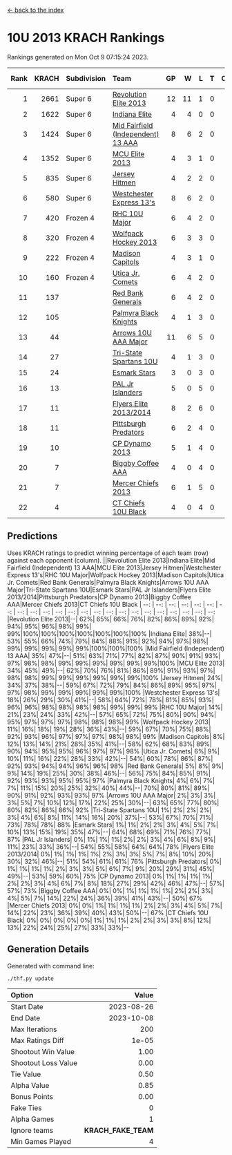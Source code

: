[<- back to the index](readme.md)
# 10U 2013 KRACH Rankings
Rankings generated on Mon Oct  9 07:15:24 2023.

Rank|KRACH|Subdivision|Team|GP|W|L|T|OTW|OTL|SoS|Exp Wins|Win Diff
---:|---:|:---|:---|---:|---:|---:|---:|---:|---:|---:|---:|---:
1|2661|Super 6|[Revolution Elite 2013](https://gamesheetstats.com/seasons/3664/teams/140904/schedule)|12|11|1|0|1|0|328|11.8|-0.0
2|1622|Super 6|[Indiana Elite](https://gamesheetstats.com/seasons/3664/teams/144358/schedule)|4|4|0|0|0|0|54|4.9|0.0
3|1424|Super 6|[Mid Fairfield (Independent) 13 AAA](https://gamesheetstats.com/seasons/3664/teams/140891/schedule)|8|6|2|0|0|0|781|6.8|-0.0
4|1352|Super 6|[MCU Elite 2013](https://gamesheetstats.com/seasons/3664/teams/140889/schedule)|4|3|1|0|0|0|463|3.8|-0.0
5|835|Super 6|[Jersey Hitmen](https://gamesheetstats.com/seasons/3664/teams/140893/schedule)|4|2|2|0|0|0|891|2.8|-0.0
6|580|Super 6|[Westchester Express 13's](https://gamesheetstats.com/seasons/3664/teams/140899/schedule)|8|6|2|0|0|0|632|6.8|-0.0
7|420|Frozen 4|[RHC 10U Major](https://gamesheetstats.com/seasons/3664/teams/140895/schedule)|6|4|2|0|1|0|450|4.8|-0.0
8|320|Frozen 4|[Wolfpack Hockey 2013](https://gamesheetstats.com/seasons/3664/teams/140894/schedule)|6|3|3|0|0|0|556|3.8|-0.0
9|222|Frozen 4|[Madison Capitols](https://gamesheetstats.com/seasons/3664/teams/162460/schedule)|4|3|1|0|1|0|337|3.9|0.0
10|160|Frozen 4|[Utica Jr. Comets](https://gamesheetstats.com/seasons/3664/teams/140900/schedule)|6|4|2|0|0|0|182|4.8|-0.0
11|137||[Red Bank Generals](https://gamesheetstats.com/seasons/3664/teams/140896/schedule)|6|4|2|0|0|1|438|4.8|-0.0
12|105||[Palmyra Black Knights](https://gamesheetstats.com/seasons/3664/teams/140906/schedule)|4|1|3|0|0|1|297|1.8|-0.0
13|44||[Arrows 10U AAA Major](https://gamesheetstats.com/seasons/3664/teams/140902/schedule)|11|6|5|0|0|0|112|6.8|-0.0
14|27||[Tri-State Spartans 10U](https://gamesheetstats.com/seasons/3664/teams/144359/schedule)|4|1|3|0|0|1|415|1.9|0.0
15|24||[Esmark Stars](https://gamesheetstats.com/seasons/3664/teams/140905/schedule)|3|0|3|0|0|0|1997|0.9|0.0
16|13||[PAL Jr Islanders](https://gamesheetstats.com/seasons/3664/teams/140903/schedule)|5|0|5|0|0|0|1245|0.9|0.0
17|11||[Flyers Elite 2013/2014](https://gamesheetstats.com/seasons/3664/teams/140898/schedule)|8|2|6|0|0|0|158|2.9|0.0
18|11||[Pittsburgh Predators](https://gamesheetstats.com/seasons/3664/teams/140907/schedule)|6|2|4|0|0|0|766|2.9|0.0
19|10||[CP Dynamo 2013](https://gamesheetstats.com/seasons/3664/teams/140901/schedule)|5|1|4|0|0|0|69|1.9|0.0
20|7||[Biggby Coffee AAA](https://gamesheetstats.com/seasons/3664/teams/144357/schedule)|4|0|4|0|0|0|699|0.9|0.0
21|7||[Mercer Chiefs 2013](https://gamesheetstats.com/seasons/3664/teams/140897/schedule)|6|1|5|0|0|0|432|1.9|0.0
22|4||[CT Chiefs 10U Black](https://gamesheetstats.com/seasons/3664/teams/140892/schedule)|4|0|4|0|0|0|137|0.9|0.0

## Predictions
Uses KRACH ratings to predict winning percentage of each team (row) against each opponent (column).
||Revolution Elite 2013|Indiana Elite|Mid Fairfield (Independent) 13 AAA|MCU Elite 2013|Jersey Hitmen|Westchester Express 13's|RHC 10U Major|Wolfpack Hockey 2013|Madison Capitols|Utica Jr. Comets|Red Bank Generals|Palmyra Black Knights|Arrows 10U AAA Major|Tri-State Spartans 10U|Esmark Stars|PAL Jr Islanders|Flyers Elite 2013/2014|Pittsburgh Predators|CP Dynamo 2013|Biggby Coffee AAA|Mercer Chiefs 2013|CT Chiefs 10U Black
| --: | --: | --: | --: | --: | --: | --: | --: | --: | --: | --: | --: | --: | --: | --: | --: | --: | --: | --: | --: | --: | --: | --: 
|Revolution Elite 2013|--| 62%| 65%| 66%| 76%| 82%| 86%| 89%| 92%| 94%| 95%| 96%| 98%| 99%| 99%|100%|100%|100%|100%|100%|100%|100%
|Indiana Elite| 38%|--| 53%| 55%| 66%| 74%| 79%| 84%| 88%| 91%| 92%| 94%| 97%| 98%| 99%| 99%| 99%| 99%| 99%|100%|100%|100%
|Mid Fairfield (Independent) 13 AAA| 35%| 47%|--| 51%| 63%| 71%| 77%| 82%| 87%| 90%| 91%| 93%| 97%| 98%| 98%| 99%| 99%| 99%| 99%| 99%| 99%|100%
|MCU Elite 2013| 34%| 45%| 49%|--| 62%| 70%| 76%| 81%| 86%| 89%| 91%| 93%| 97%| 98%| 98%| 99%| 99%| 99%| 99%| 99%| 99%|100%
|Jersey Hitmen| 24%| 34%| 37%| 38%|--| 59%| 67%| 72%| 79%| 84%| 86%| 89%| 95%| 97%| 97%| 98%| 99%| 99%| 99%| 99%| 99%|100%
|Westchester Express 13's| 18%| 26%| 29%| 30%| 41%|--| 58%| 64%| 72%| 78%| 81%| 85%| 93%| 96%| 96%| 98%| 98%| 98%| 98%| 99%| 99%| 99%
|RHC 10U Major| 14%| 21%| 23%| 24%| 33%| 42%|--| 57%| 65%| 72%| 75%| 80%| 90%| 94%| 95%| 97%| 97%| 97%| 98%| 98%| 98%| 99%
|Wolfpack Hockey 2013| 11%| 16%| 18%| 19%| 28%| 36%| 43%|--| 59%| 67%| 70%| 75%| 88%| 92%| 93%| 96%| 97%| 97%| 97%| 98%| 98%| 99%
|Madison Capitols|  8%| 12%| 13%| 14%| 21%| 28%| 35%| 41%|--| 58%| 62%| 68%| 83%| 89%| 90%| 94%| 95%| 95%| 96%| 97%| 97%| 98%
|Utica Jr. Comets|  6%|  9%| 10%| 11%| 16%| 22%| 28%| 33%| 42%|--| 54%| 60%| 78%| 86%| 87%| 92%| 93%| 94%| 94%| 96%| 96%| 98%
|Red Bank Generals|  5%|  8%|  9%|  9%| 14%| 19%| 25%| 30%| 38%| 46%|--| 56%| 75%| 84%| 85%| 91%| 92%| 93%| 93%| 95%| 95%| 97%
|Palmyra Black Knights|  4%|  6%|  7%|  7%| 11%| 15%| 20%| 25%| 32%| 40%| 44%|--| 70%| 80%| 81%| 89%| 90%| 91%| 92%| 93%| 93%| 97%
|Arrows 10U AAA Major|  2%|  3%|  3%|  3%|  5%|  7%| 10%| 12%| 17%| 22%| 25%| 30%|--| 63%| 65%| 77%| 80%| 80%| 82%| 86%| 86%| 92%
|Tri-State Spartans 10U|  1%|  2%|  2%|  2%|  3%|  4%|  6%|  8%| 11%| 14%| 16%| 20%| 37%|--| 53%| 67%| 70%| 71%| 73%| 78%| 78%| 88%
|Esmark Stars|  1%|  1%|  2%|  2%|  3%|  4%|  5%|  7%| 10%| 13%| 15%| 19%| 35%| 47%|--| 64%| 68%| 69%| 71%| 76%| 77%| 87%
|PAL Jr Islanders|  0%|  1%|  1%|  1%|  2%|  2%|  3%|  4%|  6%|  8%|  9%| 11%| 23%| 33%| 36%|--| 54%| 55%| 58%| 64%| 64%| 78%
|Flyers Elite 2013/2014|  0%|  1%|  1%|  1%|  1%|  2%|  3%|  3%|  5%|  7%|  8%| 10%| 20%| 30%| 32%| 46%|--| 51%| 54%| 61%| 61%| 76%
|Pittsburgh Predators|  0%|  1%|  1%|  1%|  1%|  2%|  3%|  3%|  5%|  6%|  7%|  9%| 20%| 29%| 31%| 45%| 49%|--| 53%| 59%| 60%| 75%
|CP Dynamo 2013|  0%|  1%|  1%|  1%|  1%|  2%|  2%|  3%|  4%|  6%|  7%|  8%| 18%| 27%| 29%| 42%| 46%| 47%|--| 57%| 57%| 73%
|Biggby Coffee AAA|  0%|  0%|  1%|  1%|  1%|  1%|  2%|  2%|  3%|  4%|  5%|  7%| 14%| 22%| 24%| 36%| 39%| 41%| 43%|--| 50%| 67%
|Mercer Chiefs 2013|  0%|  0%|  1%|  1%|  1%|  1%|  2%|  2%|  3%|  4%|  5%|  7%| 14%| 22%| 23%| 36%| 39%| 40%| 43%| 50%|--| 67%
|CT Chiefs 10U Black|  0%|  0%|  0%|  0%|  0%|  1%|  1%|  1%|  2%|  2%|  3%|  3%|  8%| 12%| 13%| 22%| 24%| 25%| 27%| 33%| 33%|--

## Generation Details

Generated with command line:
```
./thf.py update
```

| Option | Value |
| :----- | ----: |
| Start Date | 2023-08-26 |
| End Date | 2023-10-08 |
| Max Iterations | 200 |
| Max Ratings Diff | 1e-05 |
| Shootout Win Value | 1.00 |
| Shootout Loss Value | 0.00 |
| Tie Value | 0.50 |
| Alpha Value | 0.85 |
| Bonus Points | 0.00 |
| Fake Ties | 0 |
| Alpha Games | 1 |
| Ignore teams | __KRACH_FAKE_TEAM__ |
| Min Games Played | 4 |

